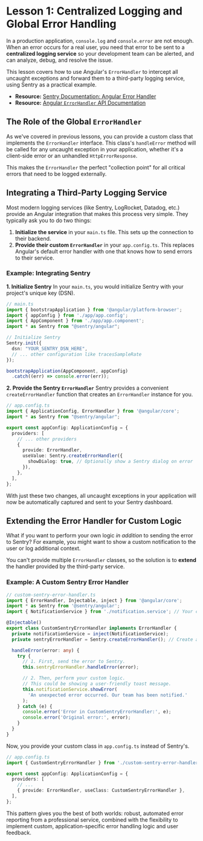 # Lesson 1: Centralized Logging and Global Error Handling

In a production application, `console.log` and `console.error` are not enough. When an error occurs for a real user, you need that error to be sent to a **centralized logging service** so your development team can be alerted, and can analyze, debug, and resolve the issue.

This lesson covers how to use Angular's `ErrorHandler` to intercept all uncaught exceptions and forward them to a third-party logging service, using Sentry as a practical example.

- **Resource:** [Sentry Documentation: Angular Error Handler](https://docs.sentry.io/platforms/javascript/guides/angular/features/error-handler/)
- **Resource:** [Angular `ErrorHandler` API Documentation](https://angular.dev/api/core/ErrorHandler)

## The Role of the Global `ErrorHandler`

As we've covered in previous lessons, you can provide a custom class that implements the `ErrorHandler` interface. This class's `handleError` method will be called for any uncaught exception in your application, whether it's a client-side error or an unhandled `HttpErrorResponse`.

This makes the `ErrorHandler` the perfect "collection point" for all critical errors that need to be logged externally.

## Integrating a Third-Party Logging Service

Most modern logging services (like Sentry, LogRocket, Datadog, etc.) provide an Angular integration that makes this process very simple. They typically ask you to do two things:

1.  **Initialize the service** in your `main.ts` file. This sets up the connection to their backend.
2.  **Provide their custom `ErrorHandler`** in your `app.config.ts`. This replaces Angular's default error handler with one that knows how to send errors to their service.

### Example: Integrating Sentry

**1. Initialize Sentry**
In your `main.ts`, you would initialize Sentry with your project's unique key (DSN).

```typescript
// main.ts
import { bootstrapApplication } from '@angular/platform-browser';
import { appConfig } from './app/app.config';
import { AppComponent } from './app/app.component';
import * as Sentry from "@sentry/angular";

// Initialize Sentry
Sentry.init({
  dsn: "YOUR_SENTRY_DSN_HERE",
  // ... other configuration like tracesSampleRate
});

bootstrapApplication(AppComponent, appConfig)
  .catch((err) => console.error(err));
```

**2. Provide the Sentry `ErrorHandler`**
Sentry provides a convenient `createErrorHandler` function that creates an `ErrorHandler` instance for you.

```typescript
// app.config.ts
import { ApplicationConfig, ErrorHandler } from '@angular/core';
import * as Sentry from "@sentry/angular";

export const appConfig: ApplicationConfig = {
  providers: [
    // ... other providers
    {
      provide: ErrorHandler,
      useValue: Sentry.createErrorHandler({
        showDialog: true, // Optionally show a Sentry dialog on error
      }),
    },
  ],
};
```
With just these two changes, all uncaught exceptions in your application will now be automatically captured and sent to your Sentry dashboard.

## Extending the Error Handler for Custom Logic

What if you want to perform your own logic *in addition* to sending the error to Sentry? For example, you might want to show a custom notification to the user or log additional context.

You can't provide multiple `ErrorHandler` classes, so the solution is to **extend** the handler provided by the third-party service.

### Example: A Custom Sentry Error Handler

```typescript
// custom-sentry-error-handler.ts
import { ErrorHandler, Injectable, inject } from '@angular/core';
import * as Sentry from '@sentry/angular';
import { NotificationService } from './notification.service'; // Your custom UI notification service

@Injectable()
export class CustomSentryErrorHandler implements ErrorHandler {
  private notificationService = inject(NotificationService);
  private sentryErrorHandler = Sentry.createErrorHandler(); // Create an instance of the Sentry handler

  handleError(error: any) {
    try {
      // 1. First, send the error to Sentry.
      this.sentryErrorHandler.handleError(error);

      // 2. Then, perform your custom logic.
      // This could be showing a user-friendly toast message.
      this.notificationService.showError(
        'An unexpected error occurred. Our team has been notified.'
      );
    } catch (e) {
      console.error('Error in CustomSentryErrorHandler:', e);
      console.error('Original error:', error);
    }
  }
}
```

Now, you provide your custom class in `app.config.ts` instead of Sentry's.

```typescript
// app.config.ts
import { CustomSentryErrorHandler } from './custom-sentry-error-handler';

export const appConfig: ApplicationConfig = {
  providers: [
    // ...
    { provide: ErrorHandler, useClass: CustomSentryErrorHandler },
  ],
};
```
This pattern gives you the best of both worlds: robust, automated error reporting from a professional service, combined with the flexibility to implement custom, application-specific error handling logic and user feedback.